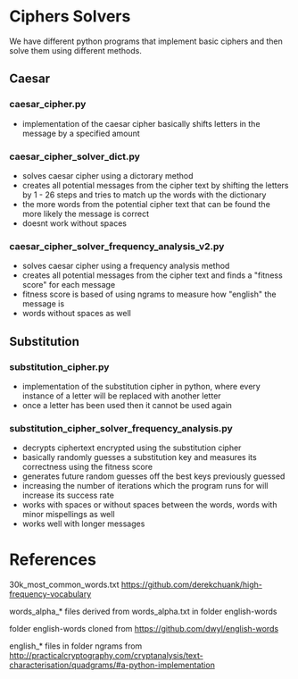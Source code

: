 # Ciphers Solvers
We have different python programs that implement basic ciphers and then solve them using different methods.  
## Caesar
### caesar_cipher.py
- implementation of the caesar cipher basically shifts letters in the message by a specified amount

### caesar_cipher_solver_dict.py
- solves caesar cipher using a dictorary method
- creates all potential messages from the cipher text by shifting the letters by 1 - 26 steps and tries to match up the words with the dictionary
- the more words from the potential cipher text that can be found the more likely the message is correct
- doesnt work without spaces

### caesar_cipher_solver_frequency_analysis_v2.py
- solves caesar cipher using a frequency analysis method
- creates all potential messages from the cipher text and finds a "fitness score" for each message
- fitness score is based of using ngrams to measure how "english" the message is
- words without spaces as well

## Substitution 
### substitution_cipher.py
- implementation of the substitution cipher in python, where every instance of a letter will be replaced with another letter
- once a letter has been used then it cannot be used again

### substitution_cipher_solver_frequency_analysis.py
- decrypts ciphertext encrypted using the substitution cipher
- basically randomly guesses a substitution key and measures its correctness using the fitness score
- generates future random guesses off the best keys previously guessed
- increasing the number of iterations which the program runs for will increase its success rate
- works with spaces or without spaces between the words, words with minor mispellings as well
- works well with longer messages

# References
30k_most_common_words.txt
  https://github.com/derekchuank/high-frequency-vocabulary

words_alpha_* 
  files derived from words_alpha.txt in folder english-words
  
folder english-words
  cloned from https://github.com/dwyl/english-words
  
english_* files in folder ngrams
  from http://practicalcryptography.com/cryptanalysis/text-characterisation/quadgrams/#a-python-implementation
  
